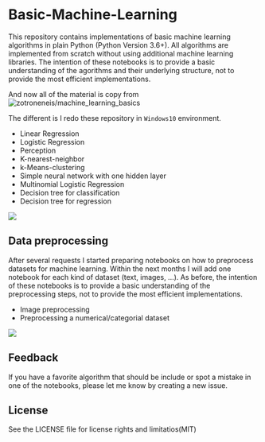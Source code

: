 # Basic-Machine-Learning
This repository contains implementations of basic machine learning algorithms in plain Python (Python Version 3.6+). All
algorithms are implemented from scratch without using additional machine learning libraries. The intention of these notebooks
is to provide a basic understanding of the agorithms and their underlying structure, not to provide the most efficient implementations. 

And now all of the material is copy from![zotroneneis/machine_learning_basics](https://github.com/zotroneneis/machine_learning_basics)

The different is I redo these repository  in `Windows10` environment.

* Linear Regression
* Logistic Regression
* Perception
* K-nearest-neighbor
* k-Means-clustering
* Simple neural network with one hidden layer
* Multinomial Logistic Regression
* Decision tree for classification
* Decision tree for regression

![](https://github.com/zotroneneis/machine_learning_basics/raw/master/figures/decision_tree_predictions.png)


## Data preprocessing
After several requests I started preparing notebooks on how to preprocess datasets for machine learning. Within the next months I will add one notebook for each kind of dataset (text, images, ...). As before, the intention of these notebooks is to provide a basic understanding of the preprocessing steps, not to provide the most efficient implementations.

* Image preprocessing
* Preprocessing a numerical/categorial dataset

![](https://github.com/zotroneneis/machine_learning_basics/raw/master/figures/image_preprocessing.png)

## Feedback
If you have a favorite algorithm that should be include or spot a mistake in one of the notebooks, please let me know by creating a new issue.

## License
See the LICENSE file for license rights and limitatios(MIT)

